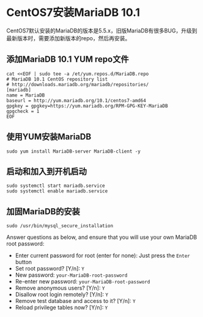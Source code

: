 # CentOS7安装MariaDB 10.1

CentOS7默认安装的MariaDB的版本是5.5.x，旧版MariaDB有很多BUG，升级到最新版本时，需要添加新版本的repo，然后再安装。

## 添加MariaDB 10.1 YUM repo文件

```shell
cat <<EOF | sudo tee -a /et/yum.repos.d/MariaDB.repo
# MariaDB 10.1 CentOS repository list
# http://downloads.mariadb.org/mariadb/repositories/
[mariadb]
name = MariaDB
baseurl = http://yum.mariadb.org/10.1/centos7-amd64
gpgkey = gpgkey=https://yum.mariadb.org/RPM-GPG-KEY-MariaDB
gpgcheck = 1
EOF
```



## 使用YUM安装MariaDB

```shell
sudo yum install MariaDB-server MariaDB-client -y
```



## 启动和加入到开机启动

```shell
sudo systemctl start mariadb.service
sudo systemctl enable mariadb.service
```



## 加固MariaDB的安装

```shell
sudo /usr/bin/mysql_secure_installation
```

Answer questions as below, and ensure that you will use your own MariaDB root password:

- Enter current password for root (enter for none): Just press the `Enter` button
- Set root password? [Y/n]: `Y`
- New password: `your-MariaDB-root-password`
- Re-enter new password: `your-MariaDB-root-password`
- Remove anonymous users? [Y/n]: `Y`
- Disallow root login remotely? [Y/n]: `Y`
- Remove test database and access to it? [Y/n]: `Y`
- Reload privilege tables now? [Y/n]: `Y`